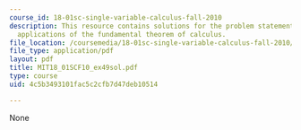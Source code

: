 ```yaml
---
course_id: 18-01sc-single-variable-calculus-fall-2010
description: This resource contains solutions for the problem statements related to
  applications of the fundamental theorem of calculus.
file_location: /coursemedia/18-01sc-single-variable-calculus-fall-2010/4c5b3493101fac5c2cfb7d47deb10514_MIT18_01SCF10_ex49sol.pdf
file_type: application/pdf
layout: pdf
title: MIT18_01SCF10_ex49sol.pdf
type: course
uid: 4c5b3493101fac5c2cfb7d47deb10514

---
```

None
